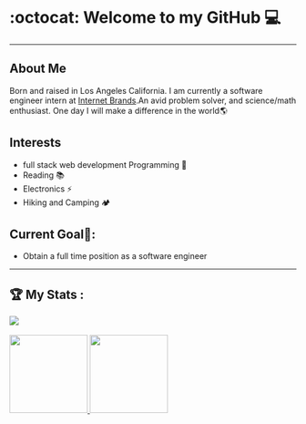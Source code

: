 
# :octocat: Welcome to my GitHub :computer:
---
<!-- About Me section -->
## About Me
Born and raised in Los Angeles California. I am currently a software engineer intern at [Internet Brands](https://www.internetbrands.com/).An avid problem solver, and science/math enthusiast. One day I will make a difference in the world:earth_americas:

## Interests
- full stack web development Programming :minidisc:
- Reading :books:
- Electronics :zap:
- Hiking and Camping :camping:

## Current Goal:dart::
- Obtain a full time position as a software engineer
 


---
<!-- My Stats section -->
## :trophy: My Stats :
<div style="width: 100%;">
<a href="https://wakatime.com/@Sean_paul">
    <img  src="https://github-readme-stats.vercel.app/api/wakatime?username=Sean_paul">
</a>
</div>
<br />
<a href="https://github.com/seanybarra/seanybarra">
    <img height="137px" src="https://github-readme-stats.vercel.app/api/top-langs/?username=seanybarra&layout=compact&theme=dark">
    <img height="137px" src="https://github-readme-stats.vercel.app/api?username=seanybarra&theme=dark">
</a>

